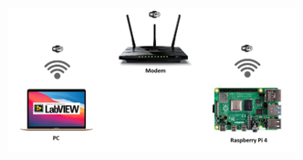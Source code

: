 ![](https://github.com/iRFAN-ERDEM-X/Labview-Destekli-Nesnelerin-Interneti-Bak---yla-TCP-IP-Uygulamas-/blob/main/Ekran%20Fotolar%C4%B1/Ads%C4%B1z.jpg)
